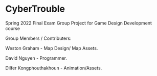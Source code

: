 # CyberTrouble
Spring 2022 Final Exam Group Project for Game Design Development course

Group Members / Contributers:

Weston Graham - Map Design/ Map Assets. 

David Nguyen - Programmer. 

Dilfer Kongphouthakhoun - Animation/Assets. 
